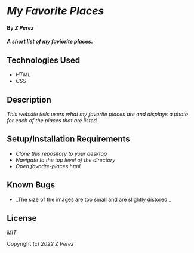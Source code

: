 # _My Favorite Places_

#### By _**Z Perez**_

#### _A short list of my faviorite places._

## Technologies Used

* _HTML_
* _CSS_


## Description

_This website tells users what my favorite places are and displays a photo for each of the places that are listed._

## Setup/Installation Requirements

* _Clone this repository to your desktop_
* _Navigate to the top level of the directory_
* _Open favorite-places.html_

## Known Bugs

* _The size of the images are too small and are slightly distored _

## License

_MIT_

Copyright (c) _2022_ _Z Perez_